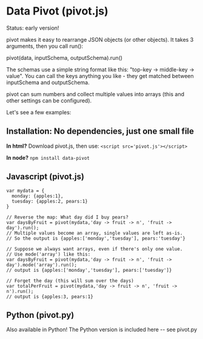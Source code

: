 # Data Pivot (pivot.js)

Status: early version!

pivot makes it easy to rearrange JSON objects (or other objects).
It takes 3 arguments, then you call run():

  pivot(data, inputSchema, outputSchema).run()

The schemas use a simple string format like this: "top-key -> middle-key -> value".
You can call the keys anything you like - they get matched between inputSchema and outputSchema.

pivot can sum numbers and collect multiple values into arrays (this and other settings can be configured).

Let's see a few examples:

## Installation: No dependencies, just one small file

**In html?** Download pivot.js, then use: `<script src='pivot.js'></script>`

**In node?** `npm install data-pivot`

## Javascript (pivot.js)

    var mydata = {
      monday: {apples:1},
      tuesday: {apples:2, pears:1}
    }

    // Reverse the map: What day did I buy pears?  
    var daysByFruit = pivot(mydata,'day -> fruit -> n', 'fruit -> day').run();  
    // Multiple values become an array, single values are left as-is.
    // So the output is {apples:['monday','tuesday'], pears:'tuesday'}

    // Suppose we always want arrays, even if there's only one value.
    // Use mode('array') like this:
    var daysByFruit = pivot(mydata,'day -> fruit -> n', 'fruit -> day').mode('array').run();  
    // output is {apples:['monday','tuesday'], pears:['tuesday']}

    // Forget the day (this will sum over the days)
    var totalPerFruit = pivot(mydata,'day -> fruit -> n', 'fruit -> n').run();  
    // output is {apples:3, pears:1}

## Python (pivot.py)

Also available in Python! The Python version is included here -- see pivot.py

